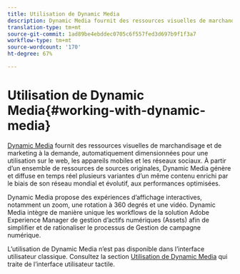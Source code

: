```yaml
---
title: Utilisation de Dynamic Media
description: Dynamic Media fournit des ressources visuelles de marchandisage et de marketing à la demande, automatiquement dimensionnées pour une utilisation sur le web, les appareils mobiles et les réseaux sociaux. À partir d’un ensemble de ressources de sources originales, Dynamic Media génère et diffuse en temps réel plusieurs variantes d’un même contenu enrichi par le biais de son réseau mondial et évolutif, aux performances optimisées.
translation-type: tm+mt
source-git-commit: 1ad89be4ebddec0705c6f557fed3d697b9f1f3a7
workflow-type: tm+mt
source-wordcount: '170'
ht-degree: 67%

---
```



# Utilisation de Dynamic Media{#working-with-dynamic-media}

[Dynamic Media](https://business.adobe.com/products/experience-manager/assets/dynamic-media.html) fournit des ressources visuelles de marchandisage et de marketing à la demande, automatiquement dimensionnées pour une utilisation sur le web, les appareils mobiles et les réseaux sociaux. À partir d’un ensemble de ressources de sources originales, Dynamic Media génère et diffuse en temps réel plusieurs variantes d’un même contenu enrichi par le biais de son réseau mondial et évolutif, aux performances optimisées.

Dynamic Media propose des expériences d’affichage interactives, notamment un zoom, une rotation à 360 degrés et une vidéo. Dynamic Media intègre de manière unique les workflows de la solution Adobe Experience Manager de gestion d’actifs numériques (Assets) afin de simplifier et de rationaliser le processus de Gestion de campagne numérique.

L’utilisation de Dynamic Media n’est pas disponible dans l’interface utilisateur classique. Consultez la section [Utilisation de Dynamic Media](/help/assets/dynamic-media/dynamic-media.md) qui traite de l’interface utilisateur tactile.

<!-- 

OBSOLETE UNTIL INTEGRATING SCENE7 TOPIC GETS A MAJOR UPDATE
>[!NOTE]
>
>If you are using Dynamic Media, you cannot simultaneously use automatic uploads available if you have [integrated Dynamic Media Classic into AEM](/help/sites-cloud/administering/integrating-scene7.md). Dynamic Media is disabled by default.

-->

